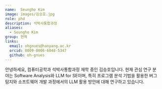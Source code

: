 ```yaml
---
name:  Seungho Kim
image: images/김승호.jpg
role: phd
description: 석박사통합과정
aliases:
  - Seungho Kim
group: 현역
links:
  email: ohgnues@hanyang.ac.kr
  orcid: 0009-0006-6048-5347
  github: oh-gnues
---
```


안녕하세요, 컴퓨터공학과 석박사통합과정 재학 중인 김승호입니다. 현재 관심 연구 분야는 Software Analysis와 LLM for SE이며, 특히 프로그램 분석 기법을 활용한 버그 탐지와 소프트웨어 개발 과정에서의 LLM 활용 방안에 대해 연구하고 있습니다.
